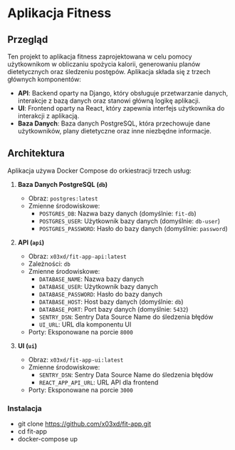 # Aplikacja Fitness

## Przegląd

Ten projekt to aplikacja fitness zaprojektowana w celu pomocy użytkownikom w obliczaniu spożycia kalorii, generowaniu planów dietetycznych oraz śledzeniu postępów. Aplikacja składa się z trzech głównych komponentów:

- **API**: Backend oparty na Django, który obsługuje przetwarzanie danych, interakcje z bazą danych oraz stanowi główną logikę aplikacji.
- **UI**: Frontend oparty na React, który zapewnia interfejs użytkownika do interakcji z aplikacją.
- **Baza Danych**: Baza danych PostgreSQL, która przechowuje dane użytkowników, plany dietetyczne oraz inne niezbędne informacje.

## Architektura

Aplikacja używa Docker Compose do orkiestracji trzech usług:

1. **Baza Danych PostgreSQL (`db`)**
   - Obraz: `postgres:latest`
   - Zmienne środowiskowe:
     - `POSTGRES_DB`: Nazwa bazy danych (domyślnie: `fit-db`)
     - `POSTGRES_USER`: Użytkownik bazy danych (domyślnie: `db-user`)
     - `POSTGRES_PASSWORD`: Hasło do bazy danych (domyślnie: `password`)

2. **API (`api`)**
   - Obraz: `x03xd/fit-app-api:latest`
   - Zależności: `db`
   - Zmienne środowiskowe:
     - `DATABASE_NAME`: Nazwa bazy danych
     - `DATABASE_USER`: Użytkownik bazy danych
     - `DATABASE_PASSWORD`: Hasło do bazy danych
     - `DATABASE_HOST`: Host bazy danych (domyślnie: `db`)
     - `DATABASE_PORT`: Port bazy danych (domyślnie: `5432`)
     - `SENTRY_DSN`: Sentry Data Source Name do śledzenia błędów
     - `UI_URL`: URL dla komponentu UI
   - Porty: Eksponowane na porcie `8000`

3. **UI (`ui`)**
   - Obraz: `x03xd/fit-app-ui:latest`
   - Zmienne środowiskowe:
     - `SENTRY_DSN`: Sentry Data Source Name do śledzenia błędów
     - `REACT_APP_API_URL`: URL API dla frontend
   - Porty: Eksponowane na porcie `3000`

### Instalacja
   - git clone https://github.com/x03xd/fit-app.git
   - cd fit-app
   - docker-compose up
